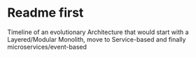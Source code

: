 # Readme first

Timeline of an evolutionary Architecture that would start with a Layered/Modular Monolith, move to Service-based and finally microservices/event-based
